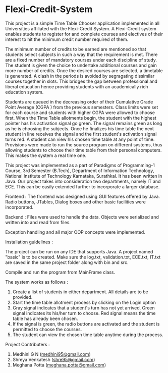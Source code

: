 Flexi-Credit-System
===================
This project is a simple Time Table Chooser application implemented in all
Universities affiliated with the Flexi-Credit System. A Flexi-Credit system
enables students to register for and complete courses and electives of their
interest to hit the minimum credit number required of them. 

The minimum number of credits to be earned are mentioned so that students select subjects in such a way that the requirement is met. There are a fixed number of mandatory courses under each discipline of study. The student is given the choice to undertake additional courses and gain more number of credits. Once the desired courses are selected, a timetable is generated. A clash in the periods is avoided by segragating dissimilar courses together in slots. This bridges the gap between professional and liberal education hence providing students with an academically rich education system.

Students are queued in the decreasing order of their Cumulative Grade Point Average (CGPA ) from the previous semesters. Class limits were set for each course and students with higher CGPA were allowed to choose first. When the Time Table allotments begin, the student with the highest pointer has his activation signal go green. The signal remains green as long as he is choosing the subjects. Once he finalizes his time table the next student in line receives the signal and the first student's activation signal turns red. A student can view his chosen time table at any point of time. Provisions were made to run the source program on different systems, thus allowing students to choose their time table from their personal computers. This makes the system a real time one. 

This project was implemented as a part of Paradigms of Programming-1 Course, 3rd Semester (B.Tech), Department of Information Technology, National Institute of Technology Karnataka, Surathkal. It has been written in Java. Our project takes into consideration two departments, namely IT and ECE. This can be easily extended further to incorporate a larger database. 

Frontend :
The frontend was designed using GUI features offered by Java. Radio buttons, JTables, Dialog boxes and other basic facilities were incorporated.

Backend :
Files were used to handle the data. Objects were serialized and written into and read from files.

Exception handling and all major OOP concepts were implemented.

Installation guidelines :

The project can be run on any IDE that supports Java. A project named "basic" is to be created. Make sure the log.txt, validation.txt, ECE.txt, IT.txt are saved in the same project folder along with bin and src.

Compile and run the program from MainFrame class. 

The system works as follows :

1. Create a list of students in either department. All details are to be provided.
2. Start the time table allotment process by clicking on the Login option
3. Gray signal indicates that a student's turn has not yet arrived. Green signal indicates its his/her turn to choose. Red signal means the time table has already been chosen. 
4. If the signal is green, the radio buttons are activated and the student is permitted to choose the courses. 
5. The student can view the chosen time table anytime during the process. 

Project Contributers :
1. Medhini G N (medhini95@gmail.com)
2. Shreya Venkatesh (shre95@gmail.com)
3. Meghana Potta (meghana.potta@gmail.com)
